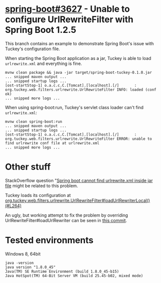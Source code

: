 # [spring-boot#3627](https://github.com/spring-projects/spring-boot/issues/3627) - Unable to configure UrlRewriteFilter with Spring Boot 1.2.5

This branch contains an example to demonstrate Spring Boot's issue with Tuckey's configuration file.

When starting the Spring Boot application as a jar, Tuckey is able to load `urlrewrite.xml` and everything is fine.

    mvnw clean package && java -jar target/spring-boot-tuckey-0.1.0.jar
    ... snipped maven output ...
    ... snipped startup logs ...
    [ost-startStop-1] o.a.c.c.C.[Tomcat].[localhost].[/]       : org.tuckey.web.filters.urlrewrite.UrlRewriteFilter INFO: loaded (conf ok)
    ... snipped more logs ...

When using spring-boot:run, Tuckey's servlet class loader can't find `urlrewrite.xml`:

    mvnw clean spring-boot:run
    ... snipped maven output ...
    ... snipped startup logs ...
    [ost-startStop-1] o.a.c.c.C.[Tomcat].[localhost].[/]       : org.tuckey.web.filters.urlrewrite.UrlRewriteFilter ERROR: unable to find urlrewrite conf file at urlrewrite.xml
    ... snipped more logs ...

# Other stuff
StackOverflow question "[Spring boot cannot find urlrewrite.xml inside jar file](http://stackoverflow.com/questions/31011577/spring-boot-cannot-find-urlrewrite-xml-inside-jar-file) might be related to this problem.

Tuckey loads its configuration at [org.tuckey.web.filters.urlrewrite.UrlRewriteFilter#loadUrlRewriterLocal() (#L264)](https://github.com/paultuckey/urlrewritefilter/blob/urlrewritefilter-4.0.4/src/main/java/org/tuckey/web/filters/urlrewrite/UrlRewriteFilter.java#L264)

An ugly, but working attempt to fix the problem by overriding UrlRewriteFilter#loadUrlRewriter can be seen in
[this commit](https://github.com/crowdsupport/crowdsupport/commit/abf5ed531f524cbc858f7d93f1aaf3b9e6c4f331).

# Tested environments
Windows 8, 64bit

    java -version
    java version "1.8.0_45"
    Java(TM) SE Runtime Environment (build 1.8.0_45-b15)
    Java HotSpot(TM) 64-Bit Server VM (build 25.45-b02, mixed mode)